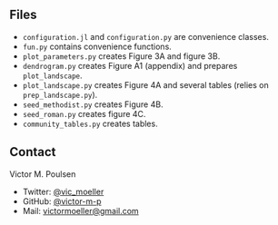 
<!-- ABOUT THE PROJECT -->
## Files
* ```configuration.jl``` and ```configuration.py``` are convenience classes.
* ```fun.py``` contains convenience functions.
* ```plot_parameters.py``` creates Figure 3A and figure 3B.  
* ```dendrogram.py``` creates Figure A1 (appendix) and prepares ```plot_landscape```.
* ```plot_landscape.py``` creates Figure 4A and several tables (relies on ```prep_landscape.py```). 
* ```seed_methodist.py``` creates Figure 4B.
* ```seed_roman.py``` creates figure 4C.
* ```community_tables.py``` creates tables.

## Contact
Victor M. Poulsen 
* Twitter: [@vic_moeller](https://twitter.com/vic_moeller) 
* GitHub: [@victor-m-p](https://github.com/victor-m-p)
* Mail: victormoeller@gmail.com
